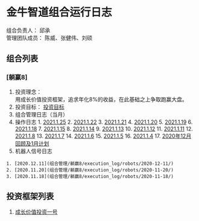 # 金牛智道组合运行日志
组合负责人： 邱承  
管理团队成员： 陈威、张健伟、刘硕

## 组合列表
### [躺赢8]
1. 投资理念：  
用成长价值投资框架，追求年化8%的收益，在此基础之上争取跑赢大盘。  
2. 投资目标：
[投资目标](组合管理/躺赢8/target.md)  
3. 组合管理日志（当月）
  1. 操作日志
    1. [2021.1.25](组合管理/躺赢8/execution_log/operations/2021-01-25.md)
    2. [2021.1.22](组合管理/躺赢8/execution_log/operations/2021-01-22.md)
    3. [2021.1.21](组合管理/躺赢8/execution_log/operations/2021-01-21.md)
    4. [2021.1.20](组合管理/躺赢8/execution_log/operations/2021-01-20.md)
    5. [2021.1.19](组合管理/躺赢8/execution_log/operations/2021-01-19.md)
    6. [2021.1.18](组合管理/躺赢8/execution_log/operations/2021-01-18.md)
    7. [2021.1.15](组合管理/躺赢8/execution_log/operations/2021-01-15.md)
    8. [2021.1.14](组合管理/躺赢8/execution_log/operations/2021-01-14.md)
    9. [2021.1.13](组合管理/躺赢8/execution_log/operations/2021-01-13.md)
    10. [2021.1.12](组合管理/躺赢8/execution_log/operations/2021-01-12.md)
    11. [2021.1.11](组合管理/躺赢8/execution_log/operations/2021-01-11.md)
    12. [2021.1.8](组合管理/躺赢8/execution_log/operations/2021-01-08.md)
    13. [2021.1.7](组合管理/躺赢8/execution_log/operations/2021-01-07.md)
    14. [2021.1.6](组合管理/躺赢8/execution_log/operations/2021-01-06.md)
    15. [2021.1.5](组合管理/躺赢8/execution_log/operations/2021-01-05.md)
    16. [2021.1.4](组合管理/躺赢8/execution_log/operations/2021-01-04.md)
    17. [2020年12月回顾及1月计划](组合管理/躺赢8/execution_log/operations/2021-01-投资计划.md)
  4. 机器人信号日志
  
    1. [2020.12.11](组合管理/躺赢8/execution_log/robots/2020-12-11/)
    2. [2020.11.20](组合管理/躺赢8/execution_log/robots/2020-11-20/)
    3. [2020.11.18](组合管理/躺赢8/execution_log/robots/2020-11-18/)


## 投资框架列表

1. [成长价值投资一号](投资框架/成长价值投资一号/framework)

